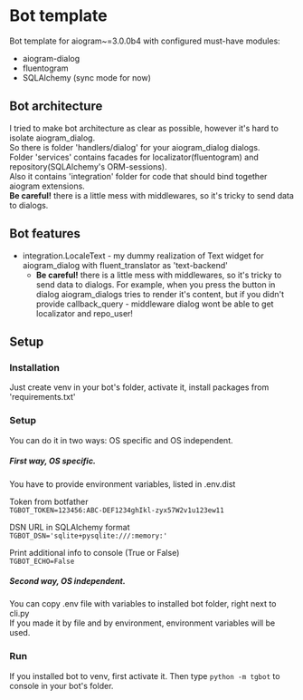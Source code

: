 # Bot template
Bot template for aiogram~=3.0.0b4 with configured must-have modules:
- aiogram-dialog
- fluentogram
- SQLAlchemy (sync mode for now)

## Bot architecture
I tried to make bot architecture as clear as possible, however it's hard to isolate aiogram_dialog.  
So there is folder 'handlers/dialog' for your aiogram_dialog dialogs.  
Folder 'services' contains facades for localizator(fluentogram) and repository(SQLAlchemy's ORM-sessions).  
Also it contains 'integration' folder for code that should bind together aiogram extensions.  
__Be careful!__ there is a little mess with middlewares, so it's tricky to send data to dialogs.

## Bot features
- integration.LocaleText - my dummy realization of Text widget for aiogram_dialog with fluent_translator as 'text-backend'
    - __Be careful!__ there is a little mess with middlewares, so it's tricky to send data to dialogs. For example, when you press the button in dialog aiogram_dialogs tries to render it's content, but if you didn't provide callback_query - middleware dialog wont be able to get localizator and repo_user!
## Setup

### Installation
Just create venv in your bot's folder, activate it, install packages from 'requirements.txt'

### Setup
You can do it in two ways: OS specific and OS independent.  
##### First way, OS specific.  
You have to provide environment variables, listed in .env.dist  
  
Token from botfather  
`TGBOT_TOKEN=123456:ABC-DEF1234ghIkl-zyx57W2v1u123ew11` 
  
DSN URL in SQLAlchemy format  
`TGBOT_DSN='sqlite+pysqlite:///:memory:'`  
  
Print additional info to console (True or False)  
`TGBOT_ECHO=False`  
  
##### Second way, OS independent.  
You can copy .env file with variables to installed bot folder, right next to cli.py  
If you made it by file and by environment, environment variables will be used. 


### Run
If you installed bot to venv, first activate it.
Then type `python -m tgbot` to console in your bot's folder.